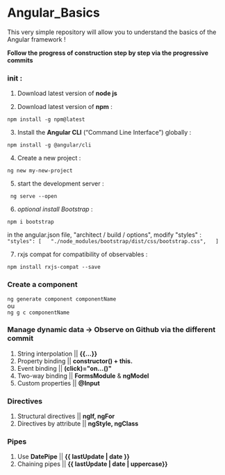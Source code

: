 # Angular_Basics

This very simple repository will allow you to understand the basics of the Angular framework !  

**Follow the progress of construction step by step via the progressive commits**

### init :  

1) Download latest version of **node js**  

2) Download latest version of **npm** :  

`npm install -g npm@latest`  

3) Install the **Angular CLI** (“Command Line Interface”) globally :  

`npm install -g @angular/cli`  

4) Create a new project :  

`ng new my-new-project`  

5) start the development server :  

` ng serve --open`  

6) *optional install Bootstrap* :  

`npm i bootstrap`  

in the angular.json file, "architect / build / options", modify "styles" : `"styles": [  
            "./node_modules/bootstrap/dist/css/bootstrap.css",  
            ]`  

7) rxjs compat for compatibility of observables :  

`npm install rxjs-compat --save`  

  
### Create a component  

`ng generate component componentName`  
ou  
`ng g c componentName`  

### Manage dynamic data    -> Observe on Github via the different commit

1) String interpolation || **{{...}}**
2) Property binding || **constructor() + this.** 
3) Event binding || **(click)="on...()"**
4) Two-way binding || **FormsModule** & **ngModel** 
5) Custom properties || **@Input**  

### Directives  

1) Structural directives || **ngIf, ngFor**
2) Directives by attribute || **ngStyle, ngClass**  

### Pipes  

1) Use **DatePipe** || **{{ lastUpdate | date }}**
2) Chaining pipes || **{{ lastUpdate | date | uppercase}}**  

